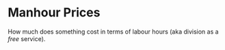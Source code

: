 # Manhour Prices
How much does something cost in terms of labour hours (aka division as a *free* service).
